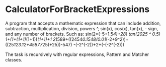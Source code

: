 # CalculatorForBracketExpressions
A program that accepts a mathematic expression that can include addition, subtraction, multiplication, division, powers ^, sin(x), cos(x), tan(x), - sign, and any number of brackets.
Such as:
sin(2*(-5+1.5*4)+28)
tan(2025 ^ 0.5)
1+(1+(1+1)*(1+1))*(1+1)+1
2*(589+((2454*0.1548/0.01*(-2+9^2))+((25*123.12+45877*25)+25))-547)
-(-2^(-2))+2+(-(-2^(-2)))

The task is recursively with regular expressions, Pattern and Matcher classes.
